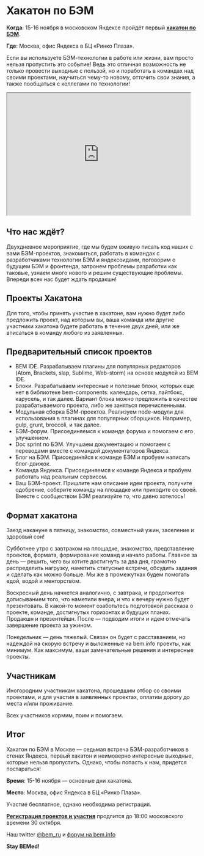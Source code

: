 # Хакатон по БЭМ

**Когда**: 15-16 ноября в московском Яндексе пройдёт первый **[хакатон по БЭМ](https://tech.yandex.ru/events/bemup/15-november-2014/)**.
 
**Где**: Москва, офис Яндекса в БЦ «Ринко Плаза».

Если вы используете БЭМ-технологии в работе или жизни, вам просто нельзя пропустить это событие! Ведь это отличная возможность не только провести выходные с пользой, но и поработать в командах над своими проектами, научиться чему-то новому, отточить свои знания, а также пообщаться с коллегами по технологии!

<iframe width="480" height="320" src="https://video.yandex.ru/iframe/ya-events/hu2lbazfiz.5125/?player-type=custom&show-info=false&show-logo=false&hd=1"></iframe>

## Что нас ждёт?

Двухдневное мероприятие, где мы будем вживую писать код наших с вами БЭМ-проектов, знакомиться, работать в командах с разработчиками технологии БЭМ и яндексоидами, поговорим о будущем БЭМ и фронтенда, затронем проблемы разработки как таковые, узнаем много нового и решим существующие проблемы. Впереди всех нас будет ждать продакшн!

## Проекты Хакатона

Для того, чтобы принять участие в хакатоне, вам нужно будет либо предложить проект, над которым вы, ваша команда или другие участники хакатона будете работать в течение двух дней, или же вписаться в команду любого из заявленных.

## Предварительный список проектов

 * BEM IDE. Разрабатываем плагины для популярных редакторов (Atom, Brackets, slap, Sublime, Web-storm) на основе модулей из BEM IDE.
 * Блоки. Разрабатываем интересные и полезные блоки, которых еще нет в библиотеке bem-components: календарь, сетка, лайтбокс, карусель, и так далее. Вариант блока можно предложить в качестве разрабатываемого проекта, либо же заняться перечисленными.
 * Модульная сборка БЭМ-проектов. Реализуем node-модули для использования в плагинах для популярных сборщиков. Например, gulp, grunt, broccoli, и так далее.
 * БЭМ-форум. Присоединяемся к команде форума и помогаем с его улучшением.
 * Doc sprint по БЭМ. Улучшаем документацию и помогаем с переводами вместе с командой документаторов Яндекса.
 * Блог на БЭМ. Присоединяйся к команде БЭМ и пробуем написать блог-движок.
 * Команда Яндекса. Присоединяемся к команде Яндекса и пробуем работать над реальным сервисом.
 * Ваш БЭМ-проект. Пришлите нам описание идеи проекта, получите одобрение, соберите команду на площадке или приходите со своей. Вместе с сообществом БЭМ реализуйте то, что давно хотелось!

## Формат хакатона

Заезд накануне в пятницу, знакомство, совместный ужин, заселение и здоровый сон!

Субботнее утро с завтраком на площадке, знакомство, представление проектов, формата, формирование команд и начало работы. Главное за день — решить, чего вы хотите достигнуть за два дня, грамотно распределить нагрузку, наметить статусные встречи, обсудить задания и сделать как можно больше. Мы же в промежутках будем помогать едой, водой и менторством.

Воскресный день начнется аналогично, с завтрака, и продолжится дописыванием того, что наметили вчера, и что к вечеру нужно будет презентовать. В какой-то момент озаботьтесь подготовкой рассказа о проекте, команде, достигнутых горизонтах и будущих планах. Продакшн и презентейшн. После — подводим итоги и идем отмечать завершение проекта за ужином.

Понедельник — день тяжелый. Связан он будет с расставанием, но надеждой на скорую встречу и выложенные на bem.info проекты, как минимум. Как максимум, ваши замечательные решения и интересные проекты.

## Участникам

Иногородним участникам хакатона, прошедшим отбор со своими проектами, и для участия в заявленных проектах, оплатим дорогу до места и/или проживание.

Всех участников кормим, поим и помогаем.

## Итог

Хакатон по БЭМ в Москве — седьмая встреча БЭМ-разработчиков в стенах Яндекса, первый хакатон и неимоверно интересные выходные, которые нельзя пропустить. Однако, чтобы попасть к нам, придется постараться!

**Время**: 15-16 ноября — основные дни хакатона.

**Место**: Москва, офис Яндекса в БЦ «Ринко Плаза».

Участие бесплатное, однако необходима регистрация.

[**Регистрация проектов и участия**](https://tech.yandex.ru/events/bemup/15-november-2014/register/) продлится до 18:00 московского времени 30 октября.

Наш twitter [@bem_ru](https://twitter.com/bem_ru/) и [форум на bem.info](https://ru.bem.info/forum/)

**Stay BEMed!**
